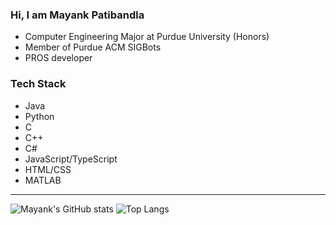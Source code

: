 ### Hi, I am Mayank Patibandla
- Computer Engineering Major at Purdue University (Honors)
- Member of Purdue ACM SIGBots
- PROS developer

### Tech Stack
- Java
- Python
- C
- C++
- C#
- JavaScript/TypeScript
- HTML/CSS
- MATLAB

---

![Mayank's GitHub stats](https://github-readme-stats.vercel.app/api?username=mayankpatibandla&show_icons=true&theme=dark&rank_icon=github)
![Top Langs](https://github-readme-stats.vercel.app/api/top-langs/?username=mayankpatibandla&theme=dark&langs_count=20&layout=compact&size_weight=0.5&count_weight=0.5)
